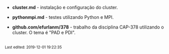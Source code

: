 - **cluster.md** - instalação e configuração do cluster.

- **pythonmpi.md** - testes utilizando Python e MPI.

- **github.com/efurlanm/378** - trabalho da disciplina CAP-378 utilizando o cluster. O tema é "PAD e PDI".





<br><sub>Last edited: 2019-12-01 19:22:35</sub>
